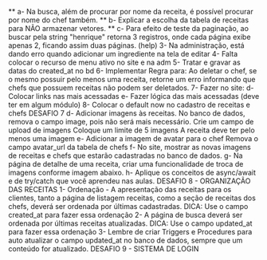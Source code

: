 ** a- Na busca, além de procurar por nome da receita, é possível procurar por nome do chef também.
** b- Explicar a escolha da tabela de receitas para NÃO armazenar vetores.
** c- Para efeito de teste da paginação, ao buscar pela string "henrique" retorna 3 registros, onde cada página exibe apenas 2, ficando assim duas páginas.
(help) 3- Na administração, está dando erro quando adicionar um ingrediente na tela de editar
4- Falta colocar o recurso de menu ativo no site e na adm
5- Tratar e gravar as datas do created_at no bd
6- Implementar Regra para:
    Ao deletar o chef, se o mesmo possuir pelo menos uma receita, retorne um erro informando que chefs que possuem receitas não podem ser deletados.
7- Fazer no site:
    d- Colocar links nas mais acessadas
    e- Fazer lógica das mais acessadas (deve ter em algum módulo)
8- Colocar o default now no cadastro de receitas e chefs
DESAFIO 7
d- Adicionar imagens às receitas.
    No banco de dados, remova o campo image, pois não será mais necessário.
    Crie um campo de upload de imagens
    Coloque um limite de 5 imagens
    A receita deve ter pelo menos uma imagem
e- Adicionar a imagem de avatar para o chef
    Remova o campo avatar_url da tabela de chefs
f- No site, mostrar as novas imagens de receitas e chefs que estarão cadastradas no banco de dados.
g- Na página de detalhe de uma receita, criar uma funcionalidade de troca de imagens conforme imagem abaixo.
h- Aplique os conceitos de async/await e de try/catch que você aprendeu nas aulas.
DESAFIO 8 - ORGANIZAÇÃO DAS RECEITAS
1- Ordenação - A apresentação das receitas para os clientes, tanto a página de listagem receitas, como a seção de receitas dos chefs, deverá ser ordenada por últimas cadastradas.
DICA: Use o campo created_at para fazer essa ordenação
2- A página de busca deverá ser ordenada por últimas receitas atualizadas.
DICA: Use o campo updated_at para fazer essa ordenação
3- Lembre de criar Triggers e Procedures para auto atualizar o campo updated_at no banco de dados, sempre que um conteúdo for atualizado.
DESAFIO 9 - SISTEMA DE LOGIN